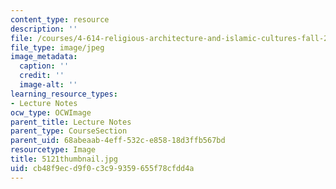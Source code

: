 ```yaml
---
content_type: resource
description: ''
file: /courses/4-614-religious-architecture-and-islamic-cultures-fall-2002/cb48f9ecd9f0c3c99359655f78cfdd4a_5121thumbnail.jpg
file_type: image/jpeg
image_metadata:
  caption: ''
  credit: ''
  image-alt: ''
learning_resource_types:
- Lecture Notes
ocw_type: OCWImage
parent_title: Lecture Notes
parent_type: CourseSection
parent_uid: 68abeaab-4eff-532c-e858-18d3ffb567bd
resourcetype: Image
title: 5121thumbnail.jpg
uid: cb48f9ec-d9f0-c3c9-9359-655f78cfdd4a
---
```

